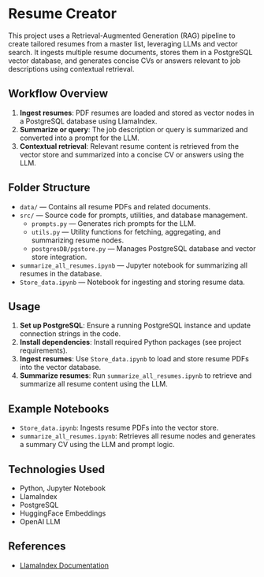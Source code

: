
# Resume Creator

This project uses a Retrieval-Augmented Generation (RAG) pipeline to create tailored resumes from a master list, leveraging LLMs and vector search. It ingests multiple resume documents, stores them in a PostgreSQL vector database, and generates concise CVs or answers relevant to job descriptions using contextual retrieval.

## Workflow Overview
1. **Ingest resumes**: PDF resumes are loaded and stored as vector nodes in a PostgreSQL database using LlamaIndex.
2. **Summarize or query**: The job description or query is summarized and converted into a prompt for the LLM.
3. **Contextual retrieval**: Relevant resume content is retrieved from the vector store and summarized into a concise CV or answers using the LLM.

## Folder Structure
- `data/` — Contains all resume PDFs and related documents.
- `src/` — Source code for prompts, utilities, and database management.
	- `prompts.py` — Generates rich prompts for the LLM.
	- `utils.py` — Utility functions for fetching, aggregating, and summarizing resume nodes.
	- `postgresDB/pgstore.py` — Manages PostgreSQL database and vector store integration.
- `summarize_all_resumes.ipynb` — Jupyter notebook for summarizing all resumes in the database.
- `Store_data.ipynb` — Notebook for ingesting and storing resume data.

## Usage
1. **Set up PostgreSQL**: Ensure a running PostgreSQL instance and update connection strings in the code.
2. **Install dependencies**: Install required Python packages (see project requirements).
3. **Ingest resumes**: Use `Store_data.ipynb` to load and store resume PDFs into the vector database.
4. **Summarize resumes**: Run `summarize_all_resumes.ipynb` to retrieve and summarize all resume content using the LLM.

## Example Notebooks
- `Store_data.ipynb`: Ingests resume PDFs into the vector store.
- `summarize_all_resumes.ipynb`: Retrieves all resume nodes and generates a summary CV using the LLM and prompt logic.

## Technologies Used
- Python, Jupyter Notebook
- LlamaIndex
- PostgreSQL
- HuggingFace Embeddings
- OpenAI LLM

## References
- [LlamaIndex Documentation](https://docs.llamaindex.ai/en/stable/)